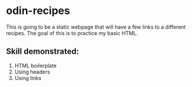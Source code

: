 # odin-recipes

This is going to be a static webpage that will have a few links to a different recipes. The goal of this is to practice my basic HTML.

## Skill demonstrated:
1. HTML boilerplate
2. Using headers
3. Using links